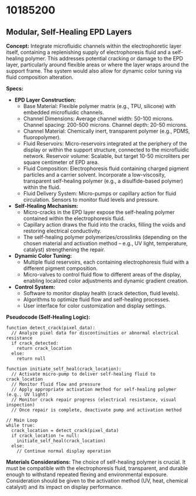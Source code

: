 # 10185200

## Modular, Self-Healing EPD Layers

**Concept:** Integrate microfluidic channels within the electrophoretic layer itself, containing a replenishing supply of electrophoresis fluid and a self-healing polymer. This addresses potential cracking or damage to the EPD layer, particularly around flexible areas or where the layer wraps around the support frame. The system would also allow for dynamic color tuning via fluid composition alteration.

**Specs:**

*   **EPD Layer Construction:**
    *   Base Material: Flexible polymer matrix (e.g., TPU, silicone) with embedded microfluidic channels.
    *   Channel Dimensions: Average channel width: 50-100 microns. Channel spacing: 200-500 microns. Channel depth: 20-50 microns.
    *   Channel Material: Chemically inert, transparent polymer (e.g., PDMS, fluoropolymer).
    *   Fluid Reservoirs: Micro-reservoirs integrated at the periphery of the display or within the support structure, connected to the microfluidic network. Reservoir volume: Scalable, but target 10-50 microliters per square centimeter of EPD area.
    *   Fluid Composition: Electrophoresis fluid containing charged pigment particles and a carrier solvent. Incorporate a low-viscosity, transparent self-healing polymer (e.g., a disulfide-based polymer) within the fluid.
    *   Fluid Delivery System: Micro-pumps or capillary action for fluid circulation. Sensors to monitor fluid levels and pressure.
*   **Self-Healing Mechanism:**
    *   Micro-cracks in the EPD layer expose the self-healing polymer contained within the electrophoresis fluid.
    *   Capillary action draws the fluid into the cracks, filling the voids and restoring electrical conductivity.
    *   The self-healing polymer polymerizes/crosslinks (depending on the chosen material and activation method – e.g., UV light, temperature, catalyst) strengthening the repair.
*   **Dynamic Color Tuning:**
    *   Multiple fluid reservoirs, each containing electrophoresis fluid with a different pigment composition.
    *   Micro-valves to control fluid flow to different areas of the display, enabling localized color adjustments and dynamic gradient creation.
*   **Control System:**
    *   Software to monitor display health (crack detection, fluid levels).
    *   Algorithms to optimize fluid flow and self-healing processes.
    *   User interface for color customization and display settings.

**Pseudocode (Self-Healing Logic):**

```
function detect_crack(pixel_data):
  // Analyze pixel data for discontinuities or abnormal electrical resistance
  if crack_detected:
    return crack_location
  else:
    return null

function initiate_self_heal(crack_location):
  // Activate micro-pump to deliver self-healing fluid to crack_location
  // Monitor fluid flow and pressure
  // Apply appropriate activation method for self-healing polymer (e.g., UV light)
  // Monitor crack repair progress (electrical resistance, visual inspection)
  // Once repair is complete, deactivate pump and activation method

// Main Loop
while true:
  crack_location = detect_crack(pixel_data)
  if crack_location != null:
    initiate_self_heal(crack_location)
  else:
    // Continue normal display operation
```

**Materials Considerations:** The choice of self-healing polymer is crucial. It must be compatible with the electrophoresis fluid, transparent, and durable enough to withstand repeated flexing and environmental exposure. Consideration should be given to the activation method (UV, heat, chemical catalyst) and its impact on display performance.